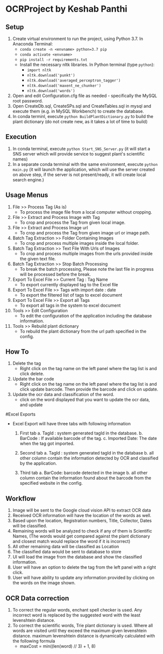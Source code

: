 # OCRProject by Keshab Panthi

## Setup
1. Create virtual environment to run the project, using Python 3.7. In Anaconda Terminal:
    - `conda create -n <envname> python=3.7 pip`
    - `conda activate <envname>`
    - `pip install -r requirements.txt`
    - Install the necessary nltk libraries. In Python terminal (type `python`):
        - `import nltk`
        - `nltk.download('punkt')`
        - `nltk.download('averaged_perceptron_tagger')`
        - `nltk.download('maxent_ne_chunker')`
        - `nltk.download('words')`
2. Open and edit Configuration.cfg file as needed - specifically the MySQL root password.
3. Open CreateDb.sql, CreateSPs.sql and CreateTables.sql in mysql and execute them (e.g. in MySQL Workbench) to create the database.
4. In conda terminl, execute `python BuildPlantDictionary.py` to build the plant dictionary (do not create new, as it takes a lot of time to build)

## Execution
1. In conda terminal, execute `python Start_SNS_Server.py` (it will start a SNS server which will provide service to suggest plant's scientific names)
2. In a separate conda terminal with the same environment, execute `python main.py` (it will launch the application, which will use the server created on above step, if the server is not present/ready, it will create local search engine.)

## Usage Menus 
1. File >> Process Tag (As is)
   - To process the image file from a local computer without cropping.
2. File >> Extract and Process Image with Tag
   - To crop and process the Tag from given local image.
3. File >> Extract and Process Image url
   - To crop and process the Tag from given image url or image path.
4. Batch Tag Extraction >> Folder Containing Images
    - To crop and process multiple images inside the local folder.
5. Batch Tag Extraction >> Text File With Urls of Images
    - To crop and process multiple images from the urls provided inside the given text file.
6. Batch Tag Extraction >> Stop Batch Processing
    - To break the batch processing, Please note the last file in progress will be processed before the break.
7. Export To Excel File >> Current Tag : Tag Name
    - To export currently displayed tag to the Excel file
8. Export To Excel File >> Tags with import date : date
    - To export the filtered list of tags to excel document
9. Export To Excel File >> Export all Tags  
    - To export all tags in the system to excel document
10. Tools >> Edit Configuration
    - To edit the configuration of the application including the database information.
11. Tools >> Rebuild plant dictionary
    - To rebuild the plant dictionary from the url path specified in the config.
    
## How To 
1. Delete the tag
    - Right click on the tag name on the left panel where the tag list is and click delete. 
2. Update the bar code
    - Right click on the tag name on the left panel where the tag list is and click update barcode. Then provide the barcode and click on update.
3. Update the ocr data and classification of the word.
    - click on the word displayed that you want to update the ocr data, and update

#Excel Exports
- Excel Export will have three tabs with following information
    1. First tab
        a. TagId : system generated tagId in the database.
        b. BarCode : If available barcode of the tag.
        c. Imported Date: The date when the tag got imported.
        
    2. Second tab
        a. TagId : system generated tagId in the database
        b. all other column contain the information detected by OCR and classified by the application.
    
    3. Third tab
        a. BarCode: barcode detected in the image
        b. all other column contain the information found about the barcode from the specified website in the config.
      
    
## Workflow
1. Image will be sent to the Google cloud vision API to extract OCR data
2. Received OCR information will have the location of the words as well.
3. Based upon the location, Registration numbers, Title, Collector, Dates will be classified.
4. Remaining words will be analyzed to check if any of them is Scientific Names, (The words would get compared against the plant dictionary and closest match would replace the word if it is incorrect)
5. All other remaining data will be classified as Location
6. The classified data would be sent to database to store
7. UI will load the image from the database and show the classified information.
8. User will have an option to delete the tag from the left panel with a right click.
9. User will have ability to update any information provided by clicking on the words on the image shown.

## OCR Data correction
1. To correct the regular words, enchant spell checker is used. Any incorrect word is replaced by the suggested word with the least levenshtein distance.
2. To correct the scientific words, Trie plant dictionary is used. Where all words are visited until they exceed the maximum given levenshtein distance. maximum levenshtein distance is dynamically calculated with the following formula
   - maxCost = min((len(word) // 3) + 1, 8)


  
 
 
